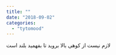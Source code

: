 ```yaml
---
title: ""
date: "2018-09-02"
categories: 
  - "tytomood"
---
```


لازم نیست از کوهی بالا بروید تا بفهمید بلند است
